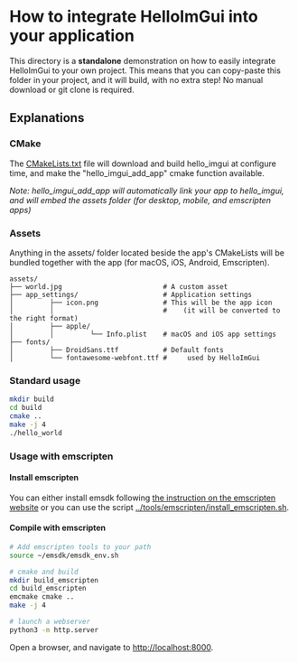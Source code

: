 # How to integrate HelloImGui into your application

This directory is a **standalone** demonstration on how to easily integrate HelloImGui to your own project.
This means that you can copy-paste this folder in your project, and it will build, with no extra step!
No manual download or git clone is required.


## Explanations

### CMake

The [CMakeLists.txt](CMakeLists.txt) file will download and build hello_imgui at configure time, and make the "hello_imgui_add_app" cmake function available.

*Note: hello_imgui_add_app will automatically link your app to hello_imgui, and will embed the assets folder (for desktop, mobile, and emscripten apps)*

### Assets

Anything in the assets/ folder located beside the app's CMakeLists 
will be bundled together with the app (for macOS, iOS, Android, Emscripten).

```
assets/
├── world.jpg                         # A custom asset
├── app_settings/                     # Application settings
│         ├── icon.png                # This will be the app icon
│         │                           #    (it will be converted to the right format) 
│         ├── apple/
│         │         └── Info.plist    # macOS and iOS app settings
├── fonts/
│         ├── DroidSans.ttf           # Default fonts
│         └── fontawesome-webfont.ttf #     used by HelloImGui
```

### Standard usage

```bash
mkdir build
cd build
cmake ..
make -j 4
./hello_world
```

### Usage with emscripten

#### Install emscripten
You can either install emsdk following [the instruction on the emscripten website](https://emscripten.org/docs/getting_started/downloads.html) or you can use the script [../tools/emscripten/install_emscripten.sh](../tools/emscripten/install_emscripten.sh).

#### Compile with emscripten

```bash
# Add emscripten tools to your path
source ~/emsdk/emsdk_env.sh

# cmake and build
mkdir build_emscripten
cd build_emscripten
emcmake cmake ..
make -j 4

# launch a webserver
python3 -m http.server
```

Open a browser, and navigate to [http://localhost:8000](http://localhost:8000).

